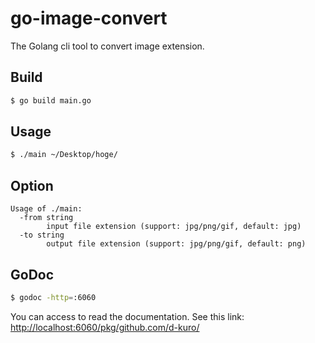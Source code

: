 # go-image-convert

The Golang cli tool to convert image extension.

## Build

<!-- markdownlint-disable MD014 -->

```bash
$ go build main.go
```

<!-- markdownlint-enable MD014 -->

## Usage

<!-- markdownlint-disable MD014 -->

```bash
$ ./main ~/Desktop/hoge/
```

<!-- markdownlint-enable MD014 -->

## Option

```text
Usage of ./main:
  -from string
        input file extension (support: jpg/png/gif, default: jpg)
  -to string
        output file extension (support: jpg/png/gif, default: png)
```

## GoDoc

<!-- markdownlint-disable MD014 -->

```bash
$ godoc -http=:6060
```

<!-- markdownlint-enable MD014 -->

You can access to read the documentation. See this link:
[http://localhost:6060/pkg/github.com/d-kuro/](http://localhost:6060/pkg/github.com/d-kuro/)

